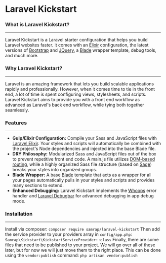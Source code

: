 # Laravel Kickstart

### What is Laravel Kickstart?
---
Laravel Kickstart is a Laravel starter configuration that helps you build Laravel websites faster. It comes with an [Elixir](https://laravel.com/docs/5.1/elixir) configuration, the latest versions of [Bootstrap](http://getbootstrap.com) and [JQuery](https://jquery.com), a [Blade](https://laravel.com/docs/5.1/blade) wrapper template, debug tools, and much more.

### Why Laravel Kickstart?
---
Laravel is an amazing framework that lets you build scalable applications rapidly and professionally. However, when it comes time to tie in the front end, a lot of time is spent configuring views, stylesheets, and scripts. Laravel Kickstart aims to provide you with a front end workflow as advanced as Laravel's back end workflow, while tying both together seamlessly.

### Features
---
- **Gulp/Elixir Configuration:** Compile your Sass and JavaScript files with [Laravel Elixir](https://laravel.com/docs/5.1/elixir). Your styles and scripts will automatically be combined with the project's Node dependencies and injected into the base Blade file.
- **DRY Philosophy:** Modularized Sass and JavaScript files out of the box to prevent repetitive front end code. A main.js file utilizes [DOM-based routing](http://www.paulirish.com/2009/markup-based-unobtrusive-comprehensive-dom-ready-execution/), while a highly organized Sass file structure (based on [Sage](https://roots.io/sage/)) breaks your styles into organized groups.
- **Blade Wrapper:** A base [Blade](https://laravel.com/docs/5.1/blade) template that acts as a wrapper for all your pages automatically pulls in your styles and scripts and provides many sections to extend.
- **Enhanced Debugging:** Laravel Kickstart implements the [Whoops](https://github.com/filp/whoops) error handler and [Laravel Debugbar](https://github.com/barryvdh/laravel-debugbar) for advanced debugging in app debug mode.

### Installation
---
Install via composer:
`composer require samrap/laravel-kickstart`
Then add the service provider to your providers array in `config/app.php`:
`Samrap\Kickstart\KickstartServiceProvider::class`
Finally, there are some files that need to be published to your project. We will go over all of these later, but for now we will just move them to the right place. This can be done using the `vendor:publish` command:
`php artisan vendor:publish`
